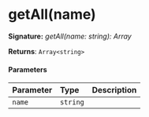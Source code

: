 # getAll(name)



**Signature:** _getAll(name: string): Array<string>_

**Returns**: `Array<string>`



#### Parameters


| Parameter	   | Type    | Description |
|:-------------|:---------------|:------------|
| `name`    | `string` |  |


